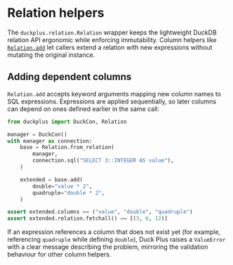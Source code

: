 # Relation helpers

The `duckplus.relation.Relation` wrapper keeps the lightweight DuckDB relation
API ergonomic while enforcing immutability. Column helpers like
[`Relation.add`](../duckplus/relation.py) let callers extend a relation with new
expressions without mutating the original instance.

## Adding dependent columns

`Relation.add` accepts keyword arguments mapping new column names to SQL
expressions. Expressions are applied sequentially, so later columns can depend
on ones defined earlier in the same call:

```python
from duckplus import DuckCon, Relation

manager = DuckCon()
with manager as connection:
    base = Relation.from_relation(
        manager,
        connection.sql("SELECT 3::INTEGER AS value"),
    )

    extended = base.add(
        double="value * 2",
        quadruple="double * 2",
    )

assert extended.columns == ("value", "double", "quadruple")
assert extended.relation.fetchall() == [(3, 6, 12)]
```

If an expression references a column that does not exist yet (for example,
referencing `quadruple` while defining `double`), Duck Plus raises a
`ValueError` with a clear message describing the problem, mirroring the
validation behaviour for other column helpers.
